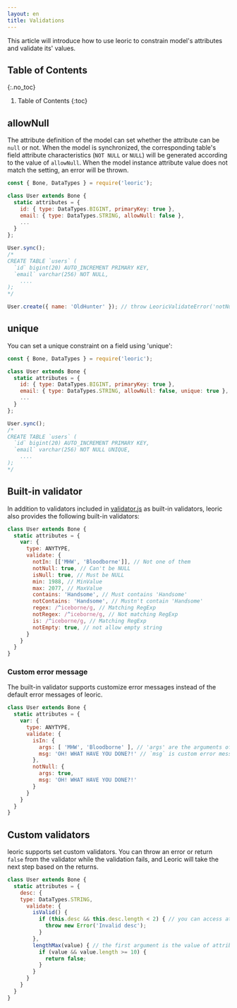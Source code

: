 ```yaml
---
layout: en
title: Validations
---
```


This article will introduce how to use leoric to constrain model's attributes and validate its' values.

## Table of Contents
{:.no_toc}

1. Table of Contents
{:toc}

## allowNull

The attribute definition of the model can set whether the attribute can be `null` or not. When the model is synchronized, the corresponding table's field attribute characteristics (`NOT NULL` or `NULL`) will be generated according to the value of `allowNull`. When the model instance attribute value does not match the setting, an error will be thrown.

```javascript
const { Bone, DataTypes } = require('leoric');

class User extends Bone {
  static attributes = {
    id: { type: DataTypes.BIGINT, primaryKey: true },
    email: { type: DataTypes.STRING, allowNull: false },
    ...
  }
};

User.sync();
/*
CREATE TABLE `users` (
  `id` bigint(20) AUTO_INCREMENT PRIMARY KEY,
  `email` varchar(256) NOT NULL,
	....
);
*/

User.create({ name: 'OldHunter' }); // throw LeoricValidateError('notNull'); email should not be null
```

## unique

You can set a unique constraint on a field using 'unique':

```javascript
const { Bone, DataTypes } = require('leoric');

class User extends Bone {
  static attributes = {
    id: { type: DataTypes.BIGINT, primaryKey: true },
    email: { type: DataTypes.STRING, allowNull: false, unique: true },
    ...
  }
};

User.sync();
/*
CREATE TABLE `users` (
  `id` bigint(20) AUTO_INCREMENT PRIMARY KEY,
  `email` varchar(256) NOT NULL UNIQUE,
	....
);
*/
```
## Built-in validator

In addition to validators included in [validator.js](https://github.com/validatorjs/validator.js) as built-in validators, leoric also provides the following built-in validators:

```javascript
class User extends Bone {
  static attributes = {
    var: {
      type: ANYTYPE,
      validate: {
        notIn: [['MHW', 'Bloodborne']], // Not one of them
        notNull: true, // Can't be NULL
        isNull: true, // Must be NULL
        min: 1988, // MinValue
        max: 2077, // MaxValue
        contains: 'Handsome', // Must contains 'Handsome'
        notContains: 'Handsome', // Mustn't contain 'Handsome'
        regex: /^iceborne/g, // Matching RegExp
        notRegex: /^iceborne/g, // Not matching RegExp
        is: /^iceborne/g, // Matching RegExp
        notEmpty: true, // not allow empty string
      }
    }
  }
}
```

### Custom error message

The built-in validator supports customize error messages instead of the default error messages of leoric.

```javascript
class User extends Bone {
  static attributes = {
    var: {
      type: ANYTYPE,
      validate: {
        isIn: {
          args: [ 'MHW', 'Bloodborne' ], // 'args' are the arguments of validator
          msg: 'OH! WHAT HAVE YOU DONE?!' // `msg` is custom error message
        },
        notNull: {
          args: true,
          msg: 'OH! WHAT HAVE YOU DONE?!'
        }
      }
    }
  }
}
```

## Custom validators

leoric supports set custom validators. You can throw an error or return `false` from the validator while the validation fails, and Leoric will take the next step based on the returns.

```javascript
class User extends Bone {
  static attributes = {
    desc: {
    type: DataTypes.STRING,
      validate: {
        isValid() {
          if (this.desc && this.desc.length < 2) { // you can access attribute's value by this
            throw new Error('Invalid desc');
          }
        },
        lengthMax(value) { // the first argument is the value of attribute
          if (value && value.length >= 10) {
            return false;
          }
        }
      }
    }
  }
}
```
